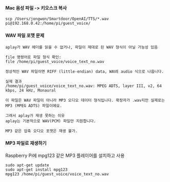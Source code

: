 #### Mac 음성 파일 -> 키오스크 복사
```less
scp /Users/jongwon/Smartdoor/OpenAI/TTS/*.wav pi@192.168.0.42:/home/pi/guest_voice/
```

#### WAV 파일 포맷 문제
```less
aplay가 WAV 헤더를 읽을 수 없거나, 파일이 제대로 된 WAV 형식이 아닐 가능성 있음

file 명령어로 파일 형식 확인:
file /home/pi/guest_voice/voice_text_no.wav

정상적인 WAV 파일이면 RIFF (little-endian) data, WAVE audio 식으로 나옵니다.
```
```less
실제 결과
/home/pi/guest_voice/voice_text_no.wav: MPEG ADTS, layer III, v2, 64 kbps, 24 kHz, Monaural

이 파일은 WAV 파일이 아니라 MP3 오디오 데이터 형식입니다. 확장자가 .wav지만 실제로는 MP3 (MPEG ADTS) 파일이에요.

그래서 aplay가 재생 못하는 이유
aplay는 기본적으로 WAV(PCM) 파일만 지원합니다.

MP3 같은 압축 오디오 포맷은 재생 불가.
```


#### MP3 파일로 재생하기

Raspberry Pi에 mpg123 같은 MP3 플레이어를 설치하고 사용
```less
sudo apt-get update
sudo apt-get install mpg123
mpg123 /home/pi/guest_voice/voice_text_no.wav
```









